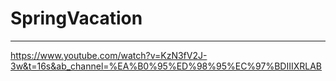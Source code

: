 # SpringVacation
---------------------------------

https://www.youtube.com/watch?v=KzN3fV2J-3w&t=16s&ab_channel=%EA%B0%95%ED%98%95%EC%97%BDIIIXRLAB
